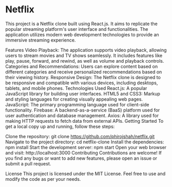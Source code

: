 # Netflix
This project is a Netflix clone built using React.js. It aims to replicate the popular streaming platform's user interface and functionalities. The application utilizes modern web development technologies to provide an immersive streaming experience.

Features
Video Playback: The application supports video playback, allowing users to stream movies and TV shows seamlessly. It includes features like play, pause, forward, and rewind, as well as volume and playback controls.
Categories and Recommendations: Users can explore content based on different categories and receive personalized recommendations based on their viewing history.
Responsive Design: The Netflix clone is designed to be responsive and compatible with various devices, including desktops, tablets, and mobile phones.
Technologies Used
React.js: A popular JavaScript library for building user interfaces.
HTML5 and CSS3: Markup and styling languages for creating visually appealing web pages.
JavaScript: The primary programming language used for client-side functionality.
Firebase: A backend-as-a-service (BaaS) platform used for user authentication and database management.
Axios: A library used for making HTTP requests to fetch data from external APIs.
Getting Started
To get a local copy up and running, follow these steps:

Clone the repository: git clone https://github.com/phirojshah/netflix.git
Navigate to the project directory: cd netflix-clone
Install the dependencies: npm install
Start the development server: npm start
Open your web browser and visit: http://localhost:3000
Contributing
Contributions are welcome! If you find any bugs or want to add new features, please open an issue or submit a pull request.

License
This project is licensed under the MIT License. Feel free to use and modify the code as per your needs.
